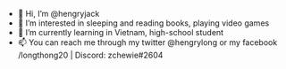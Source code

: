 - 👋 Hi, I’m @hengryjack
- 👀 I’m interested in sleeping and reading books, playing video games
- 🌱 I’m currently learning in Vietnam, high-school student
- 📫 You can reach me through my twitter @hengrylong or my facebook /longthong20 | Discord: zchewie#2604

<!---
hengryjack/hengryjack is a ✨ special ✨ repository because its `README.md` (this file) appears on your GitHub profile.
You can click the Preview link to take a look at your changes.
--->
